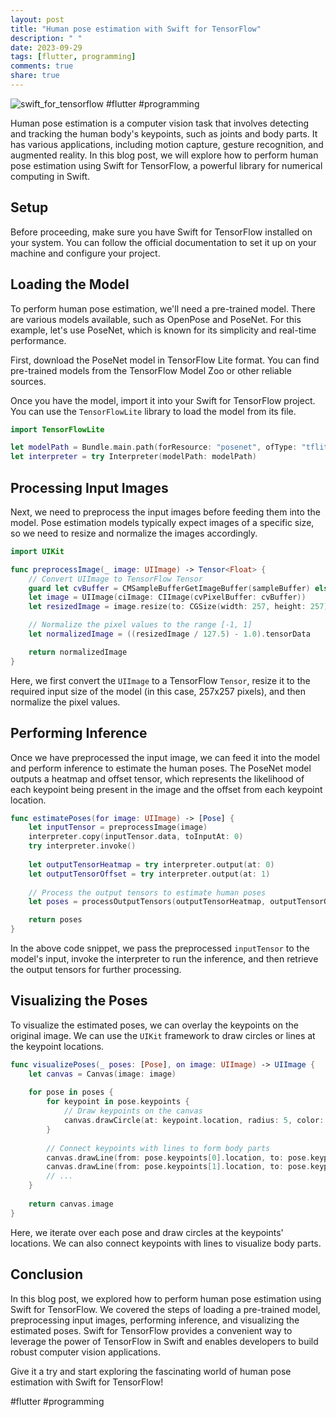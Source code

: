 ```yaml
---
layout: post
title: "Human pose estimation with Swift for TensorFlow"
description: " "
date: 2023-09-29
tags: [flutter, programming]
comments: true
share: true
---
```


![swift_for_tensorflow](https://example.com/swift-for-tensorflow.png) #flutter #programming

Human pose estimation is a computer vision task that involves detecting and tracking the human body's keypoints, such as joints and body parts. It has various applications, including motion capture, gesture recognition, and augmented reality. In this blog post, we will explore how to perform human pose estimation using Swift for TensorFlow, a powerful library for numerical computing in Swift.

## Setup

Before proceeding, make sure you have Swift for TensorFlow installed on your system. You can follow the official documentation to set it up on your machine and configure your project.

## Loading the Model

To perform human pose estimation, we'll need a pre-trained model. There are various models available, such as OpenPose and PoseNet. For this example, let's use PoseNet, which is known for its simplicity and real-time performance.

First, download the PoseNet model in TensorFlow Lite format. You can find pre-trained models from the TensorFlow Model Zoo or other reliable sources.

Once you have the model, import it into your Swift for TensorFlow project. You can use the `TensorFlowLite` library to load the model from its file.

```swift
import TensorFlowLite

let modelPath = Bundle.main.path(forResource: "posenet", ofType: "tflite")!
let interpreter = try Interpreter(modelPath: modelPath)
```

## Processing Input Images

Next, we need to preprocess the input images before feeding them into the model. Pose estimation models typically expect images of a specific size, so we need to resize and normalize the images accordingly.

```swift
import UIKit

func preprocessImage(_ image: UIImage) -> Tensor<Float> {
    // Convert UIImage to TensorFlow Tensor
    guard let cvBuffer = CMSampleBufferGetImageBuffer(sampleBuffer) else { return nil }
    let image = UIImage(ciImage: CIImage(cvPixelBuffer: cvBuffer))
    let resizedImage = image.resize(to: CGSize(width: 257, height: 257))

    // Normalize the pixel values to the range [-1, 1]
    let normalizedImage = ((resizedImage / 127.5) - 1.0).tensorData

    return normalizedImage
}
```

Here, we first convert the `UIImage` to a TensorFlow `Tensor`, resize it to the required input size of the model (in this case, 257x257 pixels), and then normalize the pixel values.

## Performing Inference

Once we have preprocessed the input image, we can feed it into the model and perform inference to estimate the human poses. The PoseNet model outputs a heatmap and offset tensor, which represents the likelihood of each keypoint being present in the image and the offset from each keypoint location.

```swift
func estimatePoses(for image: UIImage) -> [Pose] {
    let inputTensor = preprocessImage(image)
    interpreter.copy(inputTensor.data, toInputAt: 0)
    try interpreter.invoke()
    
    let outputTensorHeatmap = try interpreter.output(at: 0)
    let outputTensorOffset = try interpreter.output(at: 1)
    
    // Process the output tensors to estimate human poses
    let poses = processOutputTensors(outputTensorHeatmap, outputTensorOffset)

    return poses
}
```

In the above code snippet, we pass the preprocessed `inputTensor` to the model's input, invoke the interpreter to run the inference, and then retrieve the output tensors for further processing.

## Visualizing the Poses

To visualize the estimated poses, we can overlay the keypoints on the original image. We can use the `UIKit` framework to draw circles or lines at the keypoint locations.

```swift
func visualizePoses(_ poses: [Pose], on image: UIImage) -> UIImage {
    let canvas = Canvas(image: image)
    
    for pose in poses {
        for keypoint in pose.keypoints {
            // Draw keypoints on the canvas
            canvas.drawCircle(at: keypoint.location, radius: 5, color: .red)
        }
        
        // Connect keypoints with lines to form body parts
        canvas.drawLine(from: pose.keypoints[0].location, to: pose.keypoints[1].location, color: .blue)
        canvas.drawLine(from: pose.keypoints[1].location, to: pose.keypoints[2].location, color: .blue)
        // ...
    }
    
    return canvas.image
}
```

Here, we iterate over each pose and draw circles at the keypoints' locations. We can also connect keypoints with lines to visualize body parts.

## Conclusion

In this blog post, we explored how to perform human pose estimation using Swift for TensorFlow. We covered the steps of loading a pre-trained model, preprocessing input images, performing inference, and visualizing the estimated poses. Swift for TensorFlow provides a convenient way to leverage the power of TensorFlow in Swift and enables developers to build robust computer vision applications.

Give it a try and start exploring the fascinating world of human pose estimation with Swift for TensorFlow!

#flutter #programming